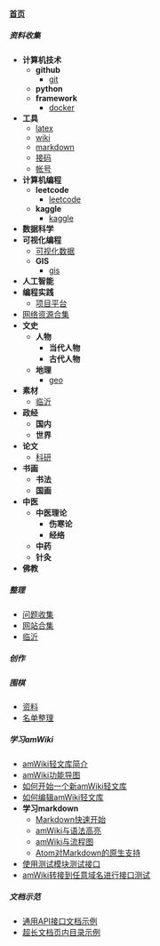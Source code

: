 
#### [首页](?file=home-首页)

##### 资料收集
- **计算机技术**
    - **github**
        - [git](?file=001-资料收集/001-计算机技术/001-github/001-git "git")
    - **python**
    - **framework**
        - [docker](?file=001-资料收集/001-计算机技术/101-framework/002-docker "docker")
- **工具**
    - [latex](?file=001-资料收集/002-工具/001-latex "latex")
    - [wiki](?file=001-资料收集/002-工具/002-wiki "wiki")
    - [markdown](?file=001-资料收集/002-工具/003-markdown "markdown")
    - [接码](?file=001-资料收集/002-工具/004-接码 "接码")
    - [帐号](?file=001-资料收集/002-工具/005-帐号 "帐号")
- **计算机编程**
    - **leetcode**
        - [leetcode](?file=001-资料收集/003-计算机编程/001-leetcode/001-leetcode "leetcode")
    - **kaggle**
        - [kaggle](?file=001-资料收集/003-计算机编程/003-kaggle/003-kaggle "kaggle")
- **数据科学**
- **可视化编程**
    - [可视化数据](?file=001-资料收集/005-可视化编程/001-可视化数据 "可视化数据")
    - **GIS**
        - [gis](?file=001-资料收集/005-可视化编程/500-GIS/001-gis "gis")
- **人工智能**
- **编程实践**
    - [项目平台](?file=001-资料收集/007-编程实践/001-项目平台 "项目平台")
- [网络资源合集](?file=001-资料收集/01-网络资源合集 "网络资源合集")
- **文史**
    - **人物**
        - **当代人物**
        - **古代人物**
    - **地理**
        - [geo](?file=001-资料收集/200-文史/002-地理/001-geo "geo")
- **素材**
    - [临沂](?file=001-资料收集/201-素材/001-临沂 "临沂")
- **政经**
    - **国内**
    - **世界**
- **论文**
    - [科研](?file=001-资料收集/302-论文/100-科研 "科研")
- **书画**
    - **书法**
    - **国画**
- **中医**
    - **中医理论**
        - **伤寒论**
        - **经络**
    - **中药**
    - **针灸**
- **佛教**

##### 整理
- [问题收集](?file=100-整理/101-问题收集 "问题收集")
- [网站合集](?file=100-整理/201-网站合集 "网站合集")
- [临沂](?file=100-整理/301-临沂 "临沂")

##### 创作

##### 围棋
- [资料](?file=800-围棋/001-资料 "资料")
- [名单整理](?file=800-围棋/200-名单整理 "名单整理")

##### 学习amWiki
- [amWiki轻文库简介](?file=900-学习amWiki/01-amWiki轻文库简介 "amWiki轻文库简介")
- [amWiki功能导图](?file=900-学习amWiki/02-amWiki功能导图 "amWiki功能导图")
- [如何开始一个新amWiki轻文库](?file=900-学习amWiki/03-如何开始一个新amWiki轻文库 "如何开始一个新amWiki轻文库")
- [如何编辑amWiki轻文库](?file=900-学习amWiki/04-如何编辑amWiki轻文库 "如何编辑amWiki轻文库")
- **学习markdown**
    - [Markdown快速开始](?file=900-学习amWiki/05-学习markdown/01-Markdown快速开始 "Markdown快速开始")
    - [amWiki与语法高亮](?file=900-学习amWiki/05-学习markdown/02-amWiki与语法高亮 "amWiki与语法高亮")
    - [amWiki与流程图](?file=900-学习amWiki/05-学习markdown/03-amWiki与流程图 "amWiki与流程图")
    - [Atom对Markdown的原生支持](?file=900-学习amWiki/05-学习markdown/05-Atom对Markdown的原生支持 "Atom对Markdown的原生支持")
- [使用测试模块测试接口](?file=900-学习amWiki/06-使用测试模块测试接口 "使用测试模块测试接口")
- [amWiki转接到任意域名进行接口测试](?file=900-学习amWiki/07-amWiki转接到任意域名进行接口测试 "amWiki转接到任意域名进行接口测试")

##### 文档示范
- [通用API接口文档示例](?file=910-文档示范/001-通用API接口文档示例 "通用API接口文档示例")
- [超长文档页内目录示例](?file=910-文档示范/002-超长文档页内目录示例 "超长文档页内目录示例")
